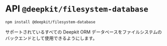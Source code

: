 # API `@deepkit/filesystem-database`

```shell
npm install @deepkit/filesystem-database
```

サポートされているすべての Deepkit ORM データベースをファイルシステムのバックエンドとして使用できるようにします。

<api-docs package="@deepkit/filesystem-database"></api-docs>